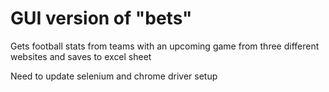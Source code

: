 # GUI version of "bets"
Gets football stats from teams with an upcoming game from three different websites and saves to excel sheet


Need to update selenium and chrome driver setup
